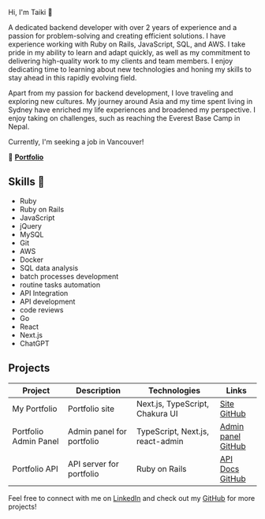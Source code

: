 Hi, I'm Taiki 👋

A dedicated backend developer with over 2 years of experience and a passion for problem-solving and creating efficient solutions. I have experience working with Ruby on Rails, JavaScript, SQL, and AWS. I take pride in my ability to learn and adapt quickly, as well as my commitment to delivering high-quality work to my clients and team members. I enjoy dedicating time to learning about new technologies and honing my skills to stay ahead in this rapidly evolving field.

Apart from my passion for backend development, I love traveling and exploring new cultures. My journey around Asia and my time spent living in Sydney have enriched my life experiences and broadened my perspective. I enjoy taking on challenges, such as reaching the Everest Base Camp in Nepal.

Currently, I'm seeking a job in Vancouver!

🔗 **[Portfolio](https://portfolio.taikiumetsu.dev/)**

## Skills 🚀

- Ruby
- Ruby on Rails
- JavaScript
- jQuery
- MySQL
- Git
- AWS
- Docker
- SQL data analysis
- batch processes development
- routine tasks automation
- API Integration
- API development
- code reviews
- Go
- React
- Next.js
- ChatGPT

## Projects

| Project           | Description                  | Technologies                        | Links                                       |
|-------------------|------------------------------|-------------------------------------|--------------------------------------------|
| My Portfolio      | Portfolio site               | Next.js, TypeScript, Chakura UI     | [Site](https://portfolio.taikiumetsu.dev/)<br>[GitHub](https://github.com/taiki-umetsu/portfolio-ui)|
| Portfolio Admin Panel | Admin panel for portfolio | TypeScript, Next.js, react-admin    | [Admin panel](https://portfolio-admin.taikiumetsu.dev/)<br>[GitHub](https://github.com/taiki-umetsu/portfolio-admin)|
| Portfolio API     | API server for portfolio     | Ruby on Rails                       | [API Docs](https://portfolio-api.taikiumetsu.dev/api-docs/index.html)<br>[GitHub](https://github.com/taiki-umetsu/portfolio_api)|

Feel free to connect with me on [LinkedIn](https://www.linkedin.com/in/taiki-umetsu/) and check out my [GitHub](https://github.com/taiki-umetsu) for more projects!
